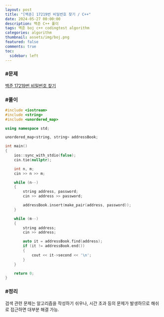 ```yaml
---
layout: post
title: "[백준] 17219번 비밀번호 찾기 / C++"
date: 2024-05-27 00:00:00
description: 백준 C++ 풀이
tags: 백준 boj c++ codingtest algorithm
categories: algorithm
thumbnail: assets/img/boj.png
featured: false
comments: true
toc:
  sidebar: left
---
```


### #문제
[백준 17219번 비밀번호 찾기](https://www.acmicpc.net/problem/17219)

### #풀이
```c++
#include <iostream>
#include <string>
#include <unordered_map>

using namespace std;

unordered_map<string, string> addressBook;

int main()
{
	ios::sync_with_stdio(false);
	cin.tie(nullptr);

	int n, m;
	cin >> n >> m;

	while (n--)
	{
		string address, password;
		cin >> address >> password;

		addressBook.insert(make_pair(address, password));
	}

	while (m--)
	{
		string address;
		cin >> address;

		auto it = addressBook.find(address);
		if (it != addressBook.end())
		{
			cout << it->second << '\n';
		}
	}

	return 0;
}
```

### #정리
검색 관련 문제는 알고리즘을 작성하기 쉬우나, 시간 초과 등의 문제가 발생하므로 해쉬로 접근하면 대부분 해결 가능.